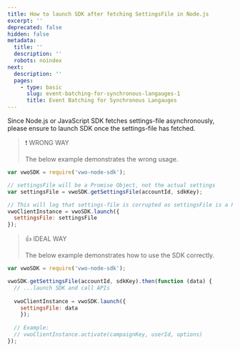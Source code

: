 ```yaml
---
title: How to launch SDK after fetching SettingsFile in Node.js
excerpt: ''
deprecated: false
hidden: false
metadata:
  title: ''
  description: ''
  robots: noindex
next:
  description: ''
  pages:
    - type: basic
      slug: event-batching-for-synchronous-langauges-1
      title: Event Batching for Synchronous Langauges
---
```

Since Node.js or JavaScript SDK fetches settings-file asynchronously, please ensure to launch SDK once the settings-file has fetched.

> ❗️ WRONG WAY
>
> The below example demonstrates the wrong usage.

```javascript Node.js
var vwoSDK = require('vwo-node-sdk');

// settingsFile will be a Promise Object, not the actual settings
var settingsFile = vwoSDK.getSettingsFile(accountId, sdkKey);

// This will log that settings-file is corrupted as settingsFile is a Promise Object instead of actual campaigns' settings
vwoClientInstance = vwoSDK.launch({
  settingsFile: settingsFile
});
```

> 👍 IDEAL WAY
>
> The below example demonstrates how to use the SDK correctly.

```javascript Node.js
var vwoSDK = require('vwo-node-sdk');

vwoSDK.getSettingsFile(accountId, sdkKey).then(function (data) {
  // ...launch SDK and call APIs
  
  vwoClientInstance = vwoSDK.launch({
  	settingsFile: data
	});
  
  // Example:
  // vwoClientInstance.activate(campaignKey, userId, options)
});
```
